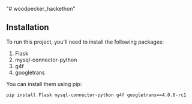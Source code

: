 "# woodpecker_hackethon" 
## Installation

To run this project, you'll need to install the following packages:

1. Flask
2. mysql-connector-python
3. g4f
4. googletrans

You can install them using pip:

```bash
pip install Flask mysql-connector-python g4f googletrans==4.0.0-rc1
